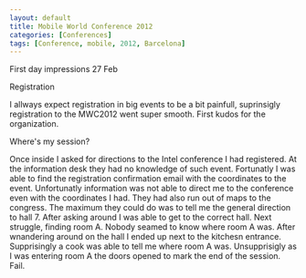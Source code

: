 ```yaml
---
layout: default
title: Mobile World Conference 2012 
categories: [Conferences]
tags: [Conference, mobile, 2012, Barcelona]
---
```


<p>First day impressions 27 Feb</p>

<p>Registration</p>
<p>I allways expect registration in big events to be a bit painfull,
suprinsigly registration to the MWC2012 went super smooth. First kudos
for the organization.</p>

<p>Where's my session?</p>
<p>Once inside I asked for directions to the Intel conference I had
registered. At the information desk they had no knowledge of such event.
Fortunatly I was able to find the registration
confirmation email with the coordinates to the event. Unfortunatly
information was not able to direct me to the conference even with the coordinates I
had. They had also run out of maps to the congress. The maximum they
could do was to tell me the general direction to hall 7. After asking
around I was able to get to the correct hall. Next struggle, finding
room A. Nobody seamed to know where room A was. After wnandering
around on the hall I ended up next to the kitchesn entrance.
Supprisingly a cook was able to tell me where room A was. Unsupprisigly
as I was entering room A the doors opened to mark the end of the
session. Fail.</p>

